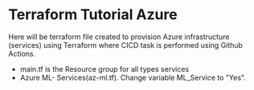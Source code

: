 # Terraform Tutorial Azure
Here will be terraform file created to provision Azure infrastructure (services) using Terraform where CICD task is performed using Github Actions.
- main.tf is the Resource group for all types services
- Azure ML- Services(az-ml.tf). Change variable ML_Service to "Yes".
